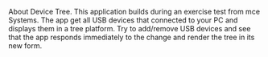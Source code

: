 About Device Tree.
This application builds during an exercise test from mce Systems.
The app get all USB devices that connected to your PC and displays them in a tree platform.
Try to add/remove USB devices and see that the app responds immediately to the change and render the tree in its new form.